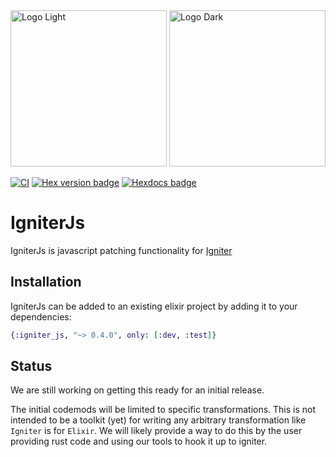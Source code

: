 <img src="https://github.com/ash-project/igniter/blob/main/logos/igniter-logo-small.png?raw=true#gh-light-mode-only" alt="Logo Light" width="250">
<img src="https://github.com/ash-project/igniter/blob/main/logos/igniter-logo-small.png?raw=true#gh-dark-mode-only" alt="Logo Dark" width="250">

[![CI](https://github.com/ash-project/igniter_js/actions/workflows/elixir.yml/badge.svg)](https://github.com/ash-project/igniter_js/actions/workflows/elixir.yml)
[![Hex version badge](https://img.shields.io/hexpm/v/igniter_js.svg)](https://hex.pm/packages/igniter_js)
[![Hexdocs badge](https://img.shields.io/badge/docs-hexdocs-purple)](https://hexdocs.pm/igniter_js)

# IgniterJs

IgniterJs is javascript patching functionality for [Igniter](https://hexdocs.pm/igniter)

## Installation

IgniterJs can be added to an existing elixir project by adding it to your dependencies:

```elixir
{:igniter_js, "~> 0.4.0", only: [:dev, :test]}
```

## Status

We are still working on getting this ready for an initial release.

The initial codemods will be limited to specific transformations. This is not intended to
be a toolkit (yet) for writing any arbitrary transformation like `Igniter` is for `Elixir`.
We will likely provide a way to do this by the user providing rust code and using our tools
to hook it up to igniter.
